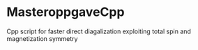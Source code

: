 # MasteroppgaveCpp
Cpp script for faster direct diagalization exploiting total spin and magnetization symmetry
